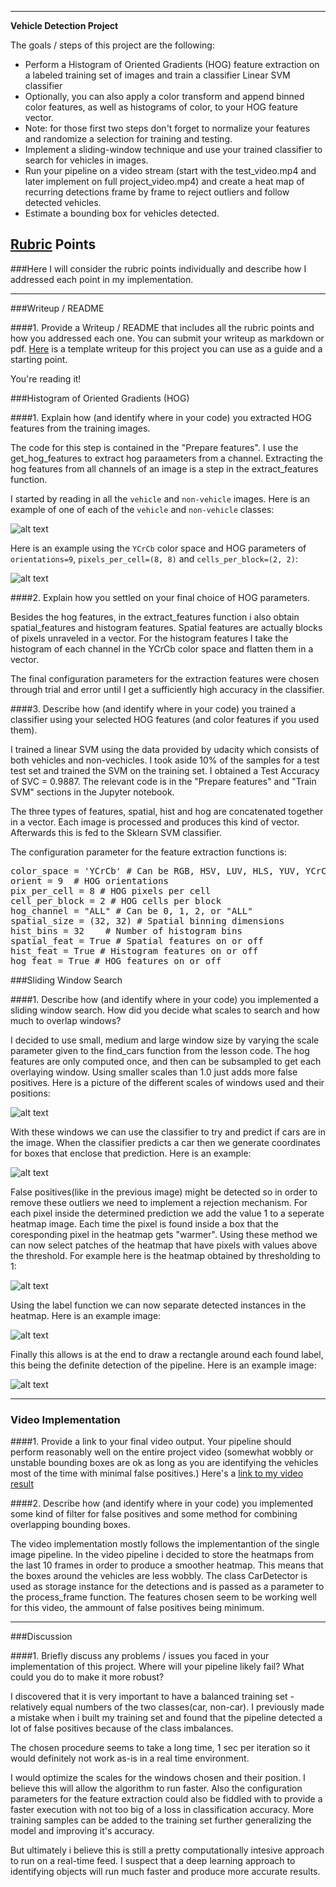 
---

**Vehicle Detection Project**

The goals / steps of this project are the following:

* Perform a Histogram of Oriented Gradients (HOG) feature extraction on a labeled training set of images and train a classifier Linear SVM classifier
* Optionally, you can also apply a color transform and append binned color features, as well as histograms of color, to your HOG feature vector. 
* Note: for those first two steps don't forget to normalize your features and randomize a selection for training and testing.
* Implement a sliding-window technique and use your trained classifier to search for vehicles in images.
* Run your pipeline on a video stream (start with the test_video.mp4 and later implement on full project_video.mp4) and create a heat map of recurring detections frame by frame to reject outliers and follow detected vehicles.
* Estimate a bounding box for vehicles detected.

[//]: # (Image References)
[image1]: ./output_images/carvsnot.jpg
[image2]: ./output_images/hog.jpg
[image3]: ./output_images/windows.jpg
[image4]: ./output_images/heatmap.jpg
[image5]: ./output_images/labels.jpg
[image6]: ./output_images/final.jpg
[image7]: ./output_images/windows_scales.jpg
[video1]: ./result.mp4

## [Rubric](https://review.udacity.com/#!/rubrics/513/view) Points
###Here I will consider the rubric points individually and describe how I addressed each point in my implementation.  

---
###Writeup / README

####1. Provide a Writeup / README that includes all the rubric points and how you addressed each one.  You can submit your writeup as markdown or pdf.  [Here](https://github.com/udacity/CarND-Vehicle-Detection/blob/master/writeup_template.md) is a template writeup for this project you can use as a guide and a starting point.  

You're reading it!

###Histogram of Oriented Gradients (HOG)

####1. Explain how (and identify where in your code) you extracted HOG features from the training images.

The code for this step is contained in the "Prepare features". I use the get_hog_features to extract hog paraameters from a channel. Extracting the hog features from all channels of an image is a step in the extract_features function.

I started by reading in all the `vehicle` and `non-vehicle` images.  Here is an example of one of each of the `vehicle` and `non-vehicle` classes:

![alt text][image1]

Here is an example using the `YCrCb` color space and HOG parameters of `orientations=9`, `pixels_per_cell=(8, 8)` and `cells_per_block=(2, 2)`:

![alt text][image2]

####2. Explain how you settled on your final choice of HOG parameters.

Besides the hog features, in the extract_features function i also obtain spatial_features and histogram features. Spatial features are actually blocks of pixels unraveled in a vector. For the histogram features I take the histogram of each channel in the YCrCb color space and flatten them in a vector.

The final configuration parameters for the extraction features were chosen through trial and error until I get a sufficiently high accuracy in the classifier.

####3. Describe how (and identify where in your code) you trained a classifier using your selected HOG features (and color features if you used them).

I trained a linear SVM using the data provided by udacity which consists of both vehicles and non-vechicles. I took aside 10% of the samples for a test test set and trained the SVM on the training set. I obtained a Test Accuracy of SVC =  0.9887. The relevant code is in the "Prepare features" and "Train SVM" sections in the Jupyter notebook.

The three types of features, spatial, hist and hog are concatenated together in a vector. Each image is processed and produces this kind of vector. Afterwards this is fed to the Sklearn SVM classifier.

The configuration parameter for the feature extraction functions is:
<pre>
color_space = 'YCrCb' # Can be RGB, HSV, LUV, HLS, YUV, YCrCb
orient = 9  # HOG orientations
pix_per_cell = 8 # HOG pixels per cell
cell_per_block = 2 # HOG cells per block
hog_channel = "ALL" # Can be 0, 1, 2, or "ALL"
spatial_size = (32, 32) # Spatial binning dimensions
hist_bins = 32    # Number of histogram bins
spatial_feat = True # Spatial features on or off
hist_feat = True # Histogram features on or off
hog_feat = True # HOG features on or off
</pre>

###Sliding Window Search

####1. Describe how (and identify where in your code) you implemented a sliding window search.  How did you decide what scales to search and how much to overlap windows?

I decided to use small, medium and large window size by varying the scale parameter given to the find_cars function from the lesson code. The hog features are only computed once, and then can be subsampled to get each overlaying window. Using smaller scales than 1.0 just adds more false positives. Here is a picture of the different scales of windows used and their positions:

![alt text][image7]

With these windows we can use the classifier to try and predict if cars are in the image. When the classifier predicts a car then we generate coordinates for boxes that enclose that prediction. Here is an example:

![alt text][image3]

False positives(like in the previous image) might be detected so in order to remove these outliers we need to implement a rejection mechanism. For each pixel inside the determined prediction we add the value 1 to a seperate heatmap image. Each time the pixel is found inside a box that the coresponding pixel in the heatmap gets "warmer". Using these method we can now select patches of the heatmap that have pixels with values above the threshold. For example here is the heatmap obtained by thresholding to 1:

![alt text][image4]

Using the label function we can now separate detected instances in the heatmap. Here is an example image:

![alt text][image5]

Finally this allows is at the end to draw a rectangle around each found label, this being the definite detection of the pipeline. Here is an example image:

![alt text][image6]


---

### Video Implementation

####1. Provide a link to your final video output.  Your pipeline should perform reasonably well on the entire project video (somewhat wobbly or unstable bounding boxes are ok as long as you are identifying the vehicles most of the time with minimal false positives.)
Here's a [link to my video result](./result.mp4)


####2. Describe how (and identify where in your code) you implemented some kind of filter for false positives and some method for combining overlapping bounding boxes.

The video implementation mostly follows the implementantion of the single image pipeline. In the video pipeline i decided to store the heatmaps from the last 10 frames in order to produce a smoother heatmap. This means that the boxes around the vehicles are less wobbly. The class CarDetector is used as storage instance for the detections and is passed as a parameter to the process_frame function. The features chosen seem to be working well for this video, the ammount of false positives being minimum.


---

###Discussion

####1. Briefly discuss any problems / issues you faced in your implementation of this project.  Where will your pipeline likely fail?  What could you do to make it more robust?

I discovered that it is very important to have a balanced training set - relatively equal numbers of the two classes(car, non-car). I previously made a mistake when i built my training set and found that the pipeline detected a lot of false positives because of the class imbalances. 

The chosen procedure seems to take a long time, 1 sec per iteration so it would definitely not work as-is in a real time environment. 

I would optimize the scales for the windows chosen and their position. I believe this will allow the algorithm to run faster. Also the configuration parameters for the feature extraction could also be fiddled with to provide a faster execution with not too big of a loss in classification accuracy.
More training samples can be added to the training set further generalizing the model and improving it's accuracy.

But ultimately i believe this is still a pretty computationally intesive approach to run on a real-time feed. I suspect that a deep learning approach to identifying objects will run much faster and produce more accurate results. 
